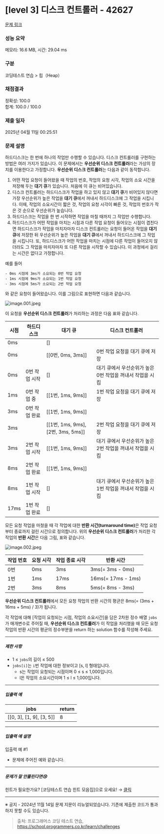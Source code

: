 # [level 3] 디스크 컨트롤러 - 42627 

[문제 링크](https://school.programmers.co.kr/learn/courses/30/lessons/42627) 

### 성능 요약

메모리: 16.6 MB, 시간: 29.04 ms

### 구분

코딩테스트 연습 > 힙（Heap）

### 채점결과

정확성: 100.0<br/>합계: 100.0 / 100.0

### 제출 일자

2025년 04월 11일 00:25:51

### 문제 설명

<p>하드디스크는 한 번에 하나의 작업만 수행할 수 있습니다. 디스크 컨트롤러를 구현하는 방법은 여러 가지가 있습니다. 이 문제에서는 <strong>우선순위 디스크 컨트롤러</strong>라는 가상의 장치를 이용한다고 가정합니다. <strong>우선순위 디스크 컨트롤러</strong>는 다음과 같이 동작합니다.</p>

<ol>
<li>어떤 작업 요청이 들어왔을 때 작업의 번호, 작업의 요청 시각, 작업의 소요 시간을 저장해 두는 <strong>대기 큐</strong>가 있습니다. 처음에 이 큐는 비어있습니다.</li>
<li>디스크 컨트롤러는 하드디스크가 작업을 하고 있지 않고 <strong>대기 큐</strong>가 비어있지 않다면 가장 우선순위가 높은 작업을 <strong>대기 큐</strong>에서 꺼내서 하드디스크에 그 작업을 시킵니다. 이때, 작업의 소요시간이 짧은 것, 작업의 요청 시각이 빠른 것, 작업의 번호가 작은 것 순으로 우선순위가 높습니다.</li>
<li>하드디스크는 작업을 한 번 시작하면 작업을 마칠 때까지 그 작업만 수행합니다.</li>
<li>하드디스크가 어떤 작업을 마치는 시점과 다른 작업 요청이 들어오는 시점이 겹친다면 하드디스크가 작업을 마치자마자 디스크 컨트롤러는 요청이 들어온 작업을 <strong>대기 큐</strong>에 저장한 뒤 우선순위가 높은 작업을 <strong>대기 큐</strong>에서 꺼내서 하드디스크에 그 작업을 시킵니다. 또, 하드디스크가 어떤 작업을 마치는 시점에 다른 작업이 들어오지 않더라도 그 작업을 마치자마자 또 다른 작업을 시작할 수 있습니다. 이 과정에서 걸리는 시간은 없다고 가정합니다.</li>
</ol>

<p>예를 들어</p>
<div class="highlight"><pre class="codehilite"><code>- 0ms 시점에 3ms가 소요되는 0번 작업 요청
- 1ms 시점에 9ms가 소요되는 1번 작업 요청
- 3ms 시점에 5ms가 소요되는 2번 작업 요청
</code></pre></div>
<p>와 같은 요청이 들어왔습니다. 이를 그림으로 표현하면 다음과 같습니다.</p>

<p><img src="https://grepp-programmers.s3.ap-northeast-2.amazonaws.com/files/production/02c70993-ca43-4130-ac63-0dec59e091c6/image.001.jpeg" title="" alt="image.001.jpeg"></p>

<p>이 요청을 <strong>우선순위 디스크 컨트롤러</strong>가 처리하는 과정은 다음 표와 같습니다.</p>
<table class="table">
        <thead><tr>
<th>시점</th>
<th>하드디스크</th>
<th>대기 큐</th>
<th>디스크 컨트롤러</th>
</tr>
</thead>
        <tbody><tr>
<td>0ms</td>
<td></td>
<td>[]</td>
<td></td>
</tr>
<tr>
<td>0ms</td>
<td></td>
<td>[[0번, 0ms, 3ms]]</td>
<td>0번 작업 요청을 대기 큐에 저장</td>
</tr>
<tr>
<td>0ms</td>
<td>0번 작업 시작</td>
<td>[]</td>
<td>대기 큐에서 우선순위가 높은 0번 작업을 꺼내서 작업을 시킴</td>
</tr>
<tr>
<td>1ms</td>
<td>0번 작업 중</td>
<td>[[1번, 1ms, 9ms]]</td>
<td>1번 작업 요청을 대기 큐에 저장</td>
</tr>
<tr>
<td>3ms</td>
<td>0번 작업 완료</td>
<td>[[1번, 1ms, 9ms]]</td>
<td></td>
</tr>
<tr>
<td>3ms</td>
<td></td>
<td>[[1번, 1ms, 9ms], [2번, 3ms, 5ms]]</td>
<td>2번 작업 요청을 대기 큐에 저장</td>
</tr>
<tr>
<td>3ms</td>
<td>2번 작업 시작</td>
<td>[[1번, 1ms, 9ms]]</td>
<td>대기 큐에서 우선순위가 높은 2번 작업을 꺼내서 작업을 시킴</td>
</tr>
<tr>
<td>8ms</td>
<td>2번 작업 완료</td>
<td>[[1번, 1ms, 9ms]]</td>
<td></td>
</tr>
<tr>
<td>8ms</td>
<td>1번 작업 시작</td>
<td>[]</td>
<td>대기 큐에서 우선순위가 높은 1번 작업을 꺼내서 작업을 시킴</td>
</tr>
<tr>
<td>17ms</td>
<td>1번 작업 완료</td>
<td>[]</td>
<td></td>
</tr>
</tbody>
      </table>
<p>모든 요청 작업을 마쳤을 때 각 작업에 대한 <strong>반환 시간(turnaround time)</strong>은 작업 요청부터 종료까지 걸린 시간으로 정의합니다. 위의 <strong>우선순위 디스크 컨트롤러</strong>가 처리한 각 작업의 <strong>반환 시간</strong>은 다음 그림, 표와 같습니다.</p>

<p><img src="https://grepp-programmers.s3.ap-northeast-2.amazonaws.com/files/production/fdfb33a3-1ad4-443a-a5d0-09b3dc548ece/image.002.jpeg" title="" alt="image.002.jpeg"></p>
<table class="table">
        <thead><tr>
<th>작업 번호</th>
<th>요청 시각</th>
<th>작업 종료 시각</th>
<th>반환 시간</th>
</tr>
</thead>
        <tbody><tr>
<td>0번</td>
<td>0ms</td>
<td>3ms</td>
<td>3ms(= 3ms - 0ms)</td>
</tr>
<tr>
<td>1번</td>
<td>1ms</td>
<td>17ms</td>
<td>16ms(= 17ms - 1ms)</td>
</tr>
<tr>
<td>2번</td>
<td>3ms</td>
<td>8ms</td>
<td>5ms(= 8ms - 3ms)</td>
</tr>
</tbody>
      </table>
<p><strong>우선순위 디스크 컨트롤러</strong>에서 모든 요청 작업의 반환 시간의 평균은 8ms(= (3ms + 16ms + 5ms) / 3)가 됩니다.</p>

<p>각 작업에 대해 [작업이 요청되는 시점, 작업의 소요시간]을 담은 2차원 정수 배열 <code>jobs</code>가 매개변수로 주어질 때, <strong>우선순위 디스크 컨트롤러</strong>가 이 작업을 처리했을 때 모든 요청 작업의 반환 시간의 평균의 정수부분을 return 하는 solution 함수를 작성해 주세요.</p>

<hr>

<h5>제한 사항</h5>

<ul>
<li>1 ≤ <code>jobs</code>의 길이 ≤ 500 </li>
<li><code>jobs[i]</code>는 <code>i</code>번 작업에 대한 정보이고 [s, l] 형태입니다.

<ul>
<li>s는 작업이 요청되는 시점이며 0 ≤ s ≤ 1,000입니다.</li>
<li>l은 작업의 소요시간이며 1 ≤ l ≤ 1,000입니다.</li>
</ul></li>
</ul>

<hr>

<h5>입출력 예</h5>
<table class="table">
        <thead><tr>
<th>jobs</th>
<th>return</th>
</tr>
</thead>
        <tbody><tr>
<td>[[0, 3], [1, 9], [3, 5]]</td>
<td>8</td>
</tr>
</tbody>
      </table>
<hr>

<h5>입출력 예 설명</h5>

<p>입출력 예 #1</p>

<ul>
<li>문제에 주어진 예와 같습니다.</li>
</ul>

<hr>

<h5>문제가 잘 안풀린다면😢</h5>

<p>힌트가 필요한가요? [코딩테스트 연습 힌트 모음집]으로 오세요! → <a href="https://school.programmers.co.kr/learn/courses/14743?itm_content=lesson42627" target="_blank" rel="noopener">클릭</a></p>

<hr>

<p>※ 공지 - 2024년 11월 14일 문제 지문이 리뉴얼되었습니다. 기존에 제출한 코드가 통과하지 못할 수도 있습니다.</p>


> 출처: 프로그래머스 코딩 테스트 연습, https://school.programmers.co.kr/learn/challenges